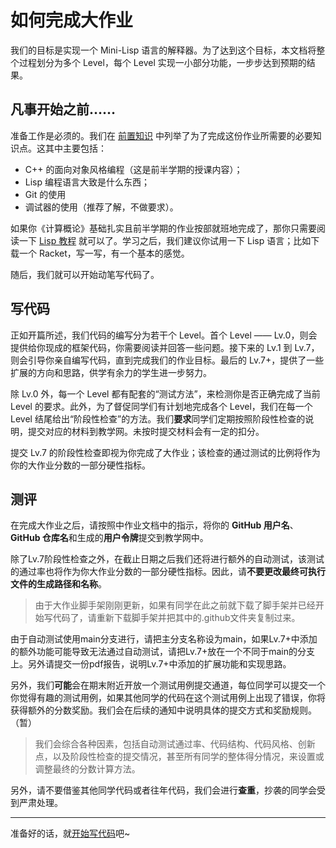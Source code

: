 # 如何完成大作业

我们的目标是实现一个 Mini-Lisp 语言的解释器。为了达到这个目标，本文档将整个过程划分为多个 Level，每个 Level 实现一小部分功能，一步步达到预期的结果。

## 凡事开始之前……

准备工作是必须的。我们在 [前置知识](prerequisites.md) 中列举了为了完成这份作业所需要的必要知识点。这其中主要包括：
- C++ 的面向对象风格编程（这是前半学期的授课内容）；
- Lisp 编程语言大致是什么东西；
- Git 的使用
- 调试器的使用（推荐了解，不做要求）。

如果你《计算概论》基础扎实且前半学期的作业按部就班地完成了，那你只需要阅读一下 [Lisp 教程](https://pku-software.github.io/lisp-tutorial/) 就可以了。学习之后，我们建议你试用一下 Lisp 语言；比如下载一个 Racket，写一写，有一个基本的感觉。

随后，我们就可以开始动笔写代码了。

## 写代码

正如开篇所述，我们代码的编写分为若干个 Level。首个 Level —— Lv.0，则会提供给你现成的框架代码，你需要阅读并回答一些问题。接下来的 Lv.1 到 Lv.7，则会引导你亲自编写代码，直到完成我们的作业目标。最后的 Lv.7+，提供了一些扩展的方向和思路，供学有余力的学生进一步努力。

除 Lv.0 外，每一个 Level 都有配套的“测试方法”，来检测你是否正确完成了当前 Level 的要求。此外，为了督促同学们有计划地完成各个 Level，我们在每一个 Level 结尾给出“阶段性检查”的方法。我们**要求**同学们定期按照阶段性检查的说明，提交对应的材料到教学网。未按时提交材料会有一定的扣分。

提交 Lv.7 的阶段性检查即视为你完成了大作业；该检查的通过测试的比例将作为你的大作业分数的一部分硬性指标。

## 测评

在完成大作业之后，请按照中作业文档中的指示，将你的 **GitHub 用户名**、**GitHub 仓库名**和生成的**用户令牌**提交到教学网中。

除了Lv.7阶段性检查之外，在截止日期之后我们还将进行额外的自动测试，该测试的通过率也将作为你大作业分数的一部分硬性指标。因此，请**不要更改最终可执行文件的生成路径和名称**。

> 由于大作业脚手架刚刚更新，如果有同学在此之前就下载了脚手架并已经开始写代码了，请重新下载脚手架并把其中的.github文件夹复制过来。

由于自动测试使用main分支进行，请把主分支名称设为main，如果Lv.7+中添加的额外功能可能导致无法通过自动测试，请把Lv.7+放在一个不同于main的分支上。另外请提交一份pdf报告，说明Lv.7+中添加的扩展功能和实现思路。

另外，我们**可能**会在期末附近开放一个测试用例提交通道，每位同学可以提交一个你觉得有趣的测试用例，如果其他同学的代码在这个测试用例上出现了错误，你将获得额外的分数奖励。我们会在后续的通知中说明具体的提交方式和奖励规则。（暂）

> 我们会综合各种因素，包括自动测试通过率、代码结构、代码风格、创新点，以及阶段性检查的提交情况，甚至所有同学的整体得分情况，来设置或调整最终的分数计算方法。

另外，请不要借鉴其他同学代码或者往年代码，我们会进行**查重**，抄袭的同学会受到严肃处理。

-----

准备好的话，就[开始写代码](../levels/0.md)吧~

